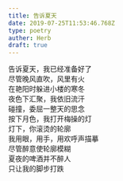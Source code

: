 ```yaml
---  
title: 告诉夏天  
date: 2019-07-25T11:53:46.768Z  
type: poetry  
auther: Herb   
draft: true
---  
```

告诉夏天，我已经准备好了  
尽管晚风直吹，风里有火    
在艳阳时躲进小楼的寒冬  
夜色下汇聚，我依旧流汗  
碰撞，委屈一整天的思念    
按下月色，我打开梅操的灯  
灯下，你滚烫的轮廓  
我用眼，用手，用欢呼声描摹    
尽管醉意使轮廓模糊  
夏夜的啤酒并不醉人  
只让我的脚步打跌  
